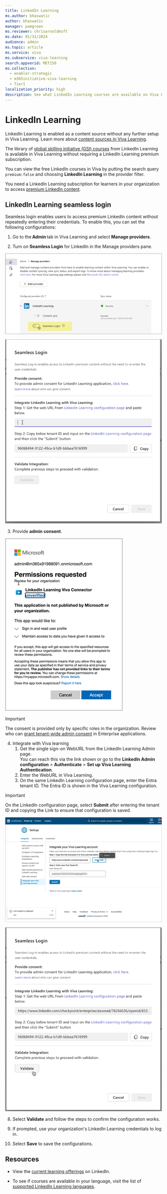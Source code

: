 ```yaml
---
title: LinkedIn Learning
ms.author: bhaswatic
author: bhaswatic
manager: pamgreen
ms.reviewer: chrisarnoldmsft
ms.date: 01/31/2024
audience: admin
ms.topic: article
ms.service: viva
ms.subservice: viva-learning
search.appverid: MET150
ms.collection:
  - enabler-strategic
  - m365initiative-viva-learning
  - Tier1
localization_priority: high
description: See what LinkedIn Learning courses are available on Viva Learning without a premium LinkedIn subscription.
---
```


# LinkedIn Learning

LinkedIn Learning is enabled as a content source without any further setup in Viva Learning.
Learn more about [content sources in Viva Learning](content-sources-365-admin-center.md).

The library of [global skilling initiative (GSI) courses](https://opportunity.linkedin.com/skills-for-in-demand-jobs) from LinkedIn Learning is available in Viva Learning without requiring a LinkedIn Learning premium subscription. 

You can view the free LinkedIn courses in Viva by putting the search query `premium:false` and choosing **LinkedIn Learning** in the provider filter.

You need a LinkedIn Learning subscription for learners in your organization to access [premium LinkedIn content](https://learning.linkedin.com).

## LinkedIn Learning seamless login


Seamless login enables users to access premium LinkedIn content without repeatedly entering their credentials. 
To enable this, you can set the following configurations:

1. Go to the **Admin** tab in Viva Learning and select **Manage providers**.

2. Turn on **Seamless Login** for LinkedIn in the Manage providers pane.

![The manage providers pane with the seamless login enabled for LinkedIn Learning](../media/learning/linkedin-learning-seamless-1-enable-toggle.png)

![Seamless login menu with an outline of the following steps.](../media/learning/linkedin-learning-seamless-2.png)

3. Provide **admin consent**.

![Permission requested window that wants to sign into the LinkedIn Learning Viva Connector](../media/learning/linkedin-learning-seamless-3-permission-requested.png)

  > [!IMPORTANT]
  > The consent is provided only by specific roles in the organization. Review who can [grant tenant-wide admin consent](learn.microsoft.com/en-us/entra/identity/enterprise-apps/grant-admin-consent?pivots=portal#prerequisites) in Enterprise applications.

4. Integrate with Viva learning 
    1. Get the single sign-on WebURL from the LinkedIn Learning Admin page.  
    You can reach this via the link shown or go to the **LinkedIn Admin configuration** > **Authenticate** > **Set up Viva Learning Authentication**.
    2. Enter the WebURL in Viva Learning.
    3. On the same LinkedIn Learning configuration page, enter the Entra tenant ID. The Entra ID is shown in the Viva Learning configuration. 

> [!IMPORTANT]
> On the LinkedIn configuration page, select **Submit** after entering the tenant ID and copying the Link to ensure that configuration is saved.

![LinkedIn configuration page where you copy the link to Viva Learning enter your Viva Tenant](../media/learning/linkedin-learning-seamless-4-linkedin-config.png)


![The seamless login screen with the linked copied from LinkedIn](../media/learning/linkedin-learning-seamless-5-validate.png)

8. Select **Validate** and follow the steps to confirm the configuration works.

9. If prompted, use your organization's LinkedIn Learning credentials to log in.

10. Select **Save** to save the configurations.


## Resources

- View the [current learning offerings](https://opportunity.linkedin.com/skills-for-in-demand-jobs) on LinkedIn.

- To see if courses are available in your language, visit the list of [supported LinkedIn Learning languages](https://www.linkedin.com/help/learning/answer/a702837).

